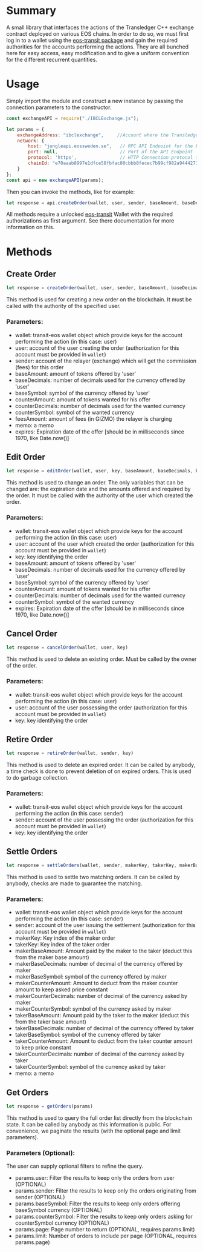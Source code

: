# Summary
A small library that interfaces the actions of the Transledger C++ exchange contract deployed on various EOS chains.
In order to do so, we must first log in to a wallet using the [eos-transit package](https://github.com/eosnewyork/eos-transit/tree/master/packages/eos-transit#basic-usage-example) and gain the required authorities for the accounts performing the actions. 
They are all bunched here for easy access, easy modification and to give a uniform convention for the different recurrent quantities.

# Usage

Simply import the module and construct a new instance by passing the connection parameters to the constructor.

```javascript
const exchangeAPI = require("./IBCLExchange.js");

let params = {
    exchangeAddress: "ibclexchange",     //Account where the Transledger contract is deployed (usually: ibclexchange)
    network: {
        host: "jungleapi.eossweden.se",   // RPC API Endpoint for the EOS chain
        port: null,                       // Port of the API Endpoint
        protocol: 'https',                // HTTP Connection protocol to the API Endpoint
        chainId: "e70aaab8997e1dfce58fbfac80cbbb8fecec7b99cf982a9444273cbc64c41473"  // ChainId of the EOS chain (this example is for JUNGLE)
    }
};
const api = new exchangeAPI(params);
```

Then you can invoke the methods, like for example:

```javascript
let response = api.createOrder(wallet, user, sender, baseAmount, baseDecimals, baseSymbol, counterAmount, counterDecimals, counterSymbol, feesAmount, memo, expires);
```

All methods require a unlocked [eos-transit](https://github.com/eosnewyork/eos-transit/tree/master/packages/eos-transit#basic-usage-example) Wallet with the required authorizations as first argument. See there documentation for more information on this.

# Methods

## Create Order
```javascript
let response = createOrder(wallet, user, sender, baseAmount, baseDecimals, baseSymbol, counterAmount, counterDecimals, counterSymbol, feesAmount, memo, expires)
```
This method is used for creating a new order on the blockchain. It must be called with the authority of the specified user. 

### Parameters:
* wallet: transit-eos wallet object which provide keys for the account performing the action (in this case: user)
* user: account of the user creating the order (authorization for this account must be provided in `wallet`)
* sender: account of the relayer (exchange) which will get the commission (fees) for this order 
* baseAmount: amount of tokens offered by 'user'
* baseDecimals: number of decimals used for the currency offered by 'user'
* baseSymbol: symbol of the currency offered by 'user'
* counterAmount: amount of tokens wanted for his offer
* counterDecimals: number of decimals used for the wanted currency
* counterSymbol: symbol of the wanted currency
* feesAmount: amount of fees (in GIZMO) the relayer is charging
* memo: a memo
* expires: Expiration date of the offer [should be in milliseconds since 1970, like Date.now()]

## Edit Order
```javascript
let response = editOrder(wallet, user, key, baseAmount, baseDecimals, baseSymbol, counterAmount, counterDecimals, counterSymbol, expires)
```
This method is used to change an order. The only variables that can be changed are: the expiration date and the amounts offered and required by the order. It must be called with the authority of the user which created the order.

### Parameters:
* wallet: transit-eos wallet object which provide keys for the account performing the action (in this case: user)
* user: account of the user which created the order (authorization for this account must be provided in `wallet`)
* key: key identifying the order
* baseAmount: amount of tokens offered by 'user'
* baseDecimals: number of decimals used for the currency offered by 'user'
* baseSymbol: symbol of the currency offered by 'user'
* counterAmount: amount of tokens wanted for his offer
* counterDecimals: number of decimals used for the wanted currency
* counterSymbol: symbol of the wanted currency
* expires: Expiration date of the offer [should be in milliseconds since 1970, like Date.now()]

## Cancel Order
```javascript
let response = cancelOrder(wallet, user, key)
```
This method is used to delete an existing order. Must be called by the owner of the order.

### Parameters:
* wallet: transit-eos wallet object which provide keys for the account performing the action (in this case: user)
* user: account of the user possessing the order (authorization for this account must be provided in `wallet`)
* key: key identifying the order

## Retire Order
```javascript
let response = retireOrder(wallet, sender, key)
```
This method is used to delete an expired order. It can be called by anybody, a time check is done to prevent deletion of on expired orders.
This is used to do garbage collection.

### Parameters:
* wallet: transit-eos wallet object which provide keys for the account performing the action (in this case: sender)
* sender: account of the user possessing the order (authorization for this account must be provided in `wallet`)
* key: key identifying the order

## Settle Orders
```javascript
let response = settleOrders(wallet, sender, makerKey, takerKey, makerBaseAmount, makerBaseDecimals, makerBaseSymbol, makerCounterAmount, makerCounterDecimals, makerCounterSymbol, takerBaseAmount, takerBaseDecimals, takerBaseSymbol, takerCounterAmount, takerCounterDecimals, takerCounterSymbol , memo)
```
This method is used to settle two matching orders. It can be called by anybody, checks are made to guarantee the matching.

### Parameters:
* wallet: transit-eos wallet object which provide keys for the account performing the action (in this case: sender)
* sender: account of the user issuing the settlement (authorization for this account must be provided in `wallet`)
* makerKey: Key index of the maker order
* takerKey: Key index of the taker order 
* makerBaseAmount: Amount paid by the maker to the taker (deduct this from the maker base amount)
* makerBaseDecimals: number of decimal of the currency offered by maker
* makerBaseSymbol: symbol of the currency offered by maker
* makerCounterAmount: Amount to deduct from the maker counter amount to keep asked price constant
* makerCounterDecimals: number of decimal of the currency asked by maker
* makerCounterSymbol: symbol of the currency asked by maker
* takerBaseAmount: Amount paid by the taker to the maker (deduct this from the taker base amount)
* takerBaseDecimals: number of decimal of the currency offered by taker
* takerBaseSymbol: symbol of the currency offered by taker
* takerCounterAmount: Amount to deduct from the taker counter amount to keep price constant
* takerCounterDecimals: number of decimal of the currency asked by taker
* takerCounterSymbol: symbol of the currency asked by taker
* memo: a memo

## Get Orders
```javascript
let response = getOrders(params)
```
This method is used to query the full order list directly from the blockchain state.
It can be called by anybody as this information is public.
For convenience, we paginate the results (with the optional page and limit parameters). 

### Parameters (Optional):
The user can supply optional filters to refine the query.
* params.user: Filter the results to keep only the orders from user (OPTIONAL)
* params.sender: Filter the results to keep only the orders originating from sender (OPTIONAL)
* params.baseSymbol: Filter the results to keep only orders offering baseSymbol currency (OPTIONAL)
* params.counterSymbol: Filter the results to keep only orders asking for counterSymbol currency (OPTIONAL)
* params.page: Page number to return (OPTIONAL, requires params.limit)
* params.limit: Number of orders to include per page (OPTIONAL, requires params.page)